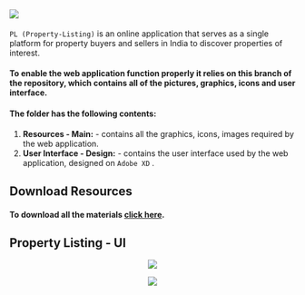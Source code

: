 ## <img src="https://raw.githubusercontent.com/parithoshpoojary/property-listing/resources/Resources%20-%20Main/Images/Logo.png">

`PL (Property-Listing)` is an online application that serves as a single platform for property buyers and sellers in India to discover properties of interest.

#### To enable the web application function properly it relies on this branch of the repository, which contains all of the pictures, graphics, icons and user interface. 

#### The folder has the following contents:
1. **Resources - Main:** - contains all the graphics, icons, images required by the web application.
2. **User Interface - Design:** - contains the user interface used by the web application, designed on `Adobe XD` .

## Download Resources
####  To download all the materials [click here](https://github.com/parithoshpoojary/property-listing/archive/refs/heads/resources.zip).

## Property Listing - UI

<p align="center">
  <img src="https://raw.githubusercontent.com/parithoshpoojary/property-listing/resources/User%20Interface%20-%20Design/UI%20Desgins/GIT%20UI.png">
</p>

<p align="center">
  <img src="https://raw.githubusercontent.com/parithoshpoojary/property-listing/resources/User%20Interface%20-%20Design/UI%20Desgins/UI%20-%20Github.png">
</p>

